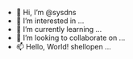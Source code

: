 - 👋 Hi, I’m @sysdns
- 👀 I’m interested in ...
- 🌱 I’m currently learning ...
- 💞️ I’m looking to collaborate on ...
- 📫 Hello, World! shellopen ...

<!---
sysdns/sysdns is a ✨ special ✨ repository because its `README.md` (this file) appears on your GitHub profile.
You can click the Preview link to take a look at your changes.
--->
